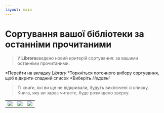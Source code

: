 ```yaml
---
layout: main
---
```


# Сортування вашої бібліотеки за останніми прочитаними

> У **Librera**введено новий критерій сортування: за вашими останніми прочитаними.

*Перейти на вкладку _Library_
*Торкніться поточного вибору сортування, щоб відкрити спадний список
*Виберіть _Недавні_

> Ті книги, які ви ще не відкривали, будуть виключені зі списку. Книга, яку ви зараз читаєте, буде розміщено зверху.

||||
|-|-|-|
|![](1.jpg)|![](2.jpg)|![](3.jpg)|
